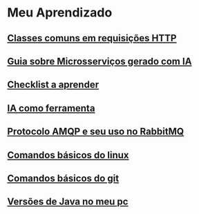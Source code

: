 # Meu Aprendizado

## [Classes comuns em requisições HTTP](/Classes-comuns-em-requisiçoes-http.md)
## [Guia sobre Microsserviços gerado com IA](meu-guia-de-microservices.md)
## [Checklist a aprender](checklist-tecnologias.md)
## [IA como ferramenta](IA-como-auxilio.md)
## [Protocolo AMQP e seu uso no RabbitMQ](protocolo-AMQP-rabbitMQ.md)
## [Comandos básicos do linux](comandos-básicos-linux.md)
## [Comandos básicos do git](comandos-básicos-git.md)
## [Versões de Java no meu pc](meus-javas.md)